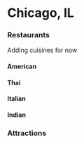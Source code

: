 # Chicago, IL

### Restaurants

Adding cuisines for now

#### American

#### Thai

#### Italian

#### Indian

### Attractions
